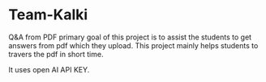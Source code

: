 # Team-Kalki
Q&amp;A from PDF
primary goal of this project is to assist the students to get answers from pdf which they upload.
This project mainly helps students to travers the pdf in short time.

It uses open AI API KEY.
